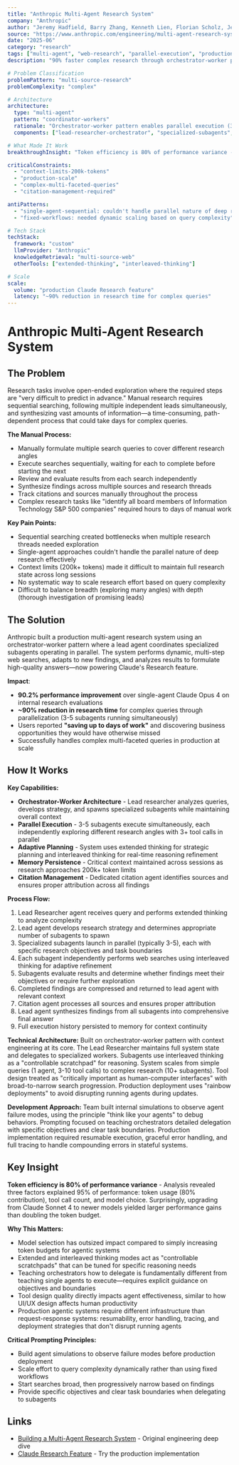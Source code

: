 ```yaml
---
title: "Anthropic Multi-Agent Research System"
company: "Anthropic"
author: "Jeremy Hadfield, Barry Zhang, Kenneth Lien, Florian Scholz, Jeremy Fox, Daniel Ford and Anthropic Apps Engineering Team"
source: "https://www.anthropic.com/engineering/multi-agent-research-system"
date: "2025-06"
category: "research"
tags: ["multi-agent", "web-research", "parallel-execution", "production"]
description: "90% faster complex research through orchestrator-worker pattern with 3-5 parallel subagents, saving users days of work"

# Problem Classification
problemPattern: "multi-source-research"
problemComplexity: "complex"

# Architecture
architecture:
  type: "multi-agent"
  pattern: "coordinator-workers"
  rationale: "Orchestrator-worker pattern enables parallel execution (3-5 subagents simultaneously) with dynamic scaling based on query complexity - critical for reducing research time from days to minutes"
  components: ["lead-researcher-orchestrator", "specialized-subagents", "citation-agent", "memory-persistence", "adaptive-planning"]

# What Made It Work
breakthroughInsight: "Token efficiency is 80% of performance variance - model selection (Sonnet 4 → Opus 4) yielded larger gains than doubling token budget, and parallel execution reduced research time by ~90%"

criticalConstraints:
  - "context-limits-200k-tokens"
  - "production-scale"
  - "complex-multi-faceted-queries"
  - "citation-management-required"

antiPatterns:
  - "single-agent-sequential: couldn't handle parallel nature of deep research effectively"
  - "fixed-workflows: needed dynamic scaling based on query complexity"

# Tech Stack
techStack:
  framework: "custom"
  llmProvider: "Anthropic"
  knowledgeRetrieval: "multi-source-web"
  otherTools: ["extended-thinking", "interleaved-thinking"]

# Scale
scale:
  volume: "production Claude Research feature"
  latency: "~90% reduction in research time for complex queries"
---
```


# Anthropic Multi-Agent Research System

## The Problem

Research tasks involve open-ended exploration where the required steps are "very difficult to predict in advance." Manual research requires sequential searching, following multiple independent leads simultaneously, and synthesizing vast amounts of information—a time-consuming, path-dependent process that could take days for complex queries.

**The Manual Process:**
- Manually formulate multiple search queries to cover different research angles
- Execute searches sequentially, waiting for each to complete before starting the next
- Review and evaluate results from each search independently
- Synthesize findings across multiple sources and research threads
- Track citations and sources manually throughout the process
- Complex research tasks like "identify all board members of Information Technology S&P 500 companies" required hours to days of manual work

**Key Pain Points:**
- Sequential searching created bottlenecks when multiple research threads needed exploration
- Single-agent approaches couldn't handle the parallel nature of deep research effectively
- Context limits (200k+ tokens) made it difficult to maintain full research state across long sessions
- No systematic way to scale research effort based on query complexity
- Difficult to balance breadth (exploring many angles) with depth (thorough investigation of promising leads)

## The Solution

Anthropic built a production multi-agent research system using an orchestrator-worker pattern where a lead agent coordinates specialized subagents operating in parallel. The system performs dynamic, multi-step web searches, adapts to new findings, and analyzes results to formulate high-quality answers—now powering Claude's Research feature.

**Impact**:
- **90.2% performance improvement** over single-agent Claude Opus 4 on internal research evaluations
- **~90% reduction in research time** for complex queries through parallelization (3-5 subagents running simultaneously)
- Users reported **"saving up to days of work"** and discovering business opportunities they would have otherwise missed
- Successfully handles complex multi-faceted queries in production at scale

## How It Works

**Key Capabilities:**
- **Orchestrator-Worker Architecture** - Lead researcher analyzes queries, develops strategy, and spawns specialized subagents while maintaining overall context
- **Parallel Execution** - 3-5 subagents execute simultaneously, each independently exploring different research angles with 3+ tool calls in parallel
- **Adaptive Planning** - System uses extended thinking for strategic planning and interleaved thinking for real-time reasoning refinement
- **Memory Persistence** - Critical context maintained across sessions as research approaches 200k+ token limits
- **Citation Management** - Dedicated citation agent identifies sources and ensures proper attribution across all findings

**Process Flow:**
1. Lead Researcher agent receives query and performs extended thinking to analyze complexity
2. Lead agent develops research strategy and determines appropriate number of subagents to spawn
3. Specialized subagents launch in parallel (typically 3-5), each with specific research objectives and task boundaries
4. Each subagent independently performs web searches using interleaved thinking for adaptive refinement
5. Subagents evaluate results and determine whether findings meet their objectives or require further exploration
6. Completed findings are compressed and returned to lead agent with relevant context
7. Citation agent processes all sources and ensures proper attribution
8. Lead agent synthesizes findings from all subagents into comprehensive final answer
9. Full execution history persisted to memory for context continuity

**Technical Architecture:** Built on orchestrator-worker pattern with context engineering at its core. The Lead Researcher maintains full system state and delegates to specialized workers. Subagents use interleaved thinking as a "controllable scratchpad" for reasoning. System scales from simple queries (1 agent, 3-10 tool calls) to complex research (10+ subagents). Tool design treated as "critically important as human-computer interfaces" with broad-to-narrow search progression. Production deployment uses "rainbow deployments" to avoid disrupting running agents during updates.

**Development Approach:** Team built internal simulations to observe agent failure modes, using the principle "think like your agents" to debug behaviors. Prompting focused on teaching orchestrators detailed delegation with specific objectives and clear task boundaries. Production implementation required resumable execution, graceful error handling, and full tracing to handle compounding errors in stateful systems.

## Key Insight

**Token efficiency is 80% of performance variance** - Analysis revealed three factors explained 95% of performance: token usage (80% contribution), tool call count, and model choice. Surprisingly, upgrading from Claude Sonnet 4 to newer models yielded larger performance gains than doubling the token budget.

**Why This Matters:**
- Model selection has outsized impact compared to simply increasing token budgets for agentic systems
- Extended and interleaved thinking modes act as "controllable scratchpads" that can be tuned for specific reasoning needs
- Teaching orchestrators how to delegate is fundamentally different from teaching single agents to execute—requires explicit guidance on objectives and boundaries
- Tool design quality directly impacts agent effectiveness, similar to how UI/UX design affects human productivity
- Production agentic systems require different infrastructure than request-response systems: resumability, error handling, tracing, and deployment strategies that don't disrupt running agents

**Critical Prompting Principles:**
- Build agent simulations to observe failure modes before production deployment
- Scale effort to query complexity dynamically rather than using fixed workflows
- Start searches broad, then progressively narrow based on findings
- Provide specific objectives and clear task boundaries when delegating to subagents

## Links

- [Building a Multi-Agent Research System](https://www.anthropic.com/engineering/multi-agent-research-system) - Original engineering deep dive
- [Claude Research Feature](https://www.anthropic.com/claude/research) - Try the production implementation
